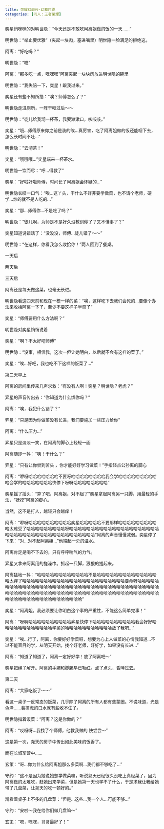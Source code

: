```yaml
---
title: 荣耀红颜传·幻舞玲珑
categories: [同人：王者荣耀]
---
```


奕星悄咪咪的对明世隐：“今天还是不敢吃阿离姐做的饭的一天……”<br><br>明世隐：“举止要优雅”（夹起一块肉，塞进嘴里）明世隐一脸满足的拒绝这。<br><br>阿离：“好吃吗？”<br><br>明世隐：“嗯”<br><br>阿离：“那多吃一点，嘿嘿嘿”阿离夹起一块块肉放进明世隐的碗里<br><br>明世隐：“我失陪一下，奕星！跟我过来。”<br><br>奕星还有些不知所措：“唉？师傅怎么了？”<br><br>明世隐走进厕所，一阵干呕过后～～<br><br>明世隐：“徒儿给我沏一杯茶，我要漱漱口，咳咳咳。”<br><br>奕星：“哦…师傅原来你之前是装的唉…真厉害，吃了阿离姐做的饭还能咽下去，怎么长时间不吐…”<br><br>明世隐：“去沏茶！”<br><br>奕星：“哦哦哦…”奕星端来一杯茶水。<br><br>明世隐一饮而尽：“呼…得救了”<br><br>奕星：“好啦好啦师傅，时间长了阿离姐会怀疑的…”<br><br>明世隐长叹一口气：“唉…这丫头，干什么不好非要学做菜，也不请个老师，硬学…炒的就不是人吃的…”<br><br>奕星：“那…师傅你…不是吃了吗？”<br><br>明世隐：“徒儿啊，为师是不是好久没教训你了？又不懂事了？”<br><br>奕星知道说错话了：“没没没，师傅…徒儿错了～～”<br><br>明世隐：“在这样，你看我怎么收拾你！”两人回到了餐桌。<br><br>一天后<br><br>两天后<br><br>三天后<br><br>阿离还是每天做这菜，也毫无长进。<br><br>明世隐看这四天前和现在一模一样的菜：“唉，这样吃下去我们会死的…要像个办法来收拾阿离一下了，至少不要这样子学菜了”<br><br>奕星：“师傅要用什么方法啊？”<br><br>明世隐对奕星悄悄说着<br><br>奕星：“啊？不太好吧师傅”<br><br>明世隐：“没事，相信我，这次一但让她明白，以后就不会有这样的菜了。”<br><br>奕星：“唉…好吧，我也吃不下这样的饭菜了…”<br><br>第二天早上<br><br>阿离的房间里传来几声求救：“有没有人啊！奕星？明世隐？老虎？”<br><br>弈星的声音传出去：“你知道为什么绑你吗？”<br><br>阿离：“唉，我犯什么错了？”<br><br>弈星：“只是因为你做菜没有长进，我们要施加一些压力给你”<br><br>阿离：“什么压力…”<br><br>弈星只是淡淡一笑，在阿离的脚心上轻轻一画<br><br>阿离随即一抖：“咦！干什么？”<br><br>弈星：“只有让你尝到苦头 ，你才能好好学习做菜！”手指轻点公孙离的脚心<br><br>阿离：“咿呀哈哈哈哈哈哈哈不要呀哈哈哈哈哈哈哈哈我会学哈哈哈哈哈哈哈哈哈哈会学的哈哈哈哈哈哈哈快停下呀呀哈哈哈哈哈哈哈哈”<br><br>奕星摇了摇头：“算了吧，阿离姐，对不起了”奕星拿起阿离另一只脚，用最轻的手法，“抚摸”阿离的脚心。<br><br>当然，这不是打人，越轻只会越痒！<br><br>阿离：“咿呀哈哈哈哈哈哈哈哈哈哈奕星哈哈哈哈哈不要那样哈哈哈哈哈哈哈哈哈哈太难受了哈哈哈哈哈哈哈哈哈呀哈哈哈哈哈哈哈哈哈哈哈哈哈哈哈哈哈哈哈哈哈哈哈哈哈哈哈哈哈哈哈哈哈哈哈哈哈哈哈哈哈哈”阿离的声音慢慢减弱。奕星停了下来：“对…对不起阿离姐…”他端起一旁的温水。<br><br>阿离肯定是喝不下去的，只有呼呼喘气的力气。<br><br>弈星又拿来阿离用的搓澡巾。抓起一只脚，狠狠的搓起来。<br><br>阿离猛地一抖：“哈哈哈哈哈哈哈哈哈哈哈哈不是哈哈哈哈哈哈哈哈哈哈哈哈哈哈哈太痒了哈哈哈哈哈哈哈哈哈哈哈哈哈哈哈哈哈哈哈哈哈哈哈哈要命呀哈哈哈哈哈哈哈哈哈哈哈哈哈哈哈哈哈哈哈哈哈哈哈哈哈哈哈哈哈哈哈哈哈哈哈哈哈哈哈哈哈哈哈哈哈哈哈哈哈哈哈哈哈哈哈哈哈哈哈哈哈哈哈哈哈哈哈哈哈哈哈哈哈哈哈哈哈哈哈哈哈哈哈哈哈哈哈哈哈哈哈哈哈哈哈”<br><br>奕星：“阿离姐，我必须要让你明白这个事的严重性，不能这么简单完事！”<br><br>阿离：“呀啊哈哈哈哈哈哈哈哈哈哈弈星快停下哈哈哈哈哈哈哈哈哈哈我会好好哈哈哈哈哈哈哈哈哈哈哈哈学菜的哈哈哈哈哈哈哈哈哈哈哈放了我吧…”<br><br>奕星：“唉…行了，阿离，你要好好学菜呀，想要为心上人做菜的心情我知道…不过不能盲目的学，从明天开始，找个好老师，好好学，如果没有长进…”<br><br>阿离：“知道了知道了，阿离一定好好学！放了阿离吧～”<br><br>奕星把绳子解开。阿离的手腕和脚腕早已勒红。点了点头，昏睡过去。<br><br>第二天<br><br>阿离：“大家吃饭了～～”<br><br>看这一桌子一反常态的饭菜，几乎除了阿离的所有人都有些蒙圈。不说味道，光是色泽……裴擒虎的口水就有些收不住了。<br><br>明世隐指着饭菜：“阿离？这是你做的？”<br><br>阿离：“哎呀呀…我找了个师傅，他教我做的 快尝尝～”<br><br>这是第一次，尧天的房子中传出如此美味的饭香了。<br><br>而在长城军营中……<br><br>玄策：“哥…你为什么给阿离姐那么多菜啊…我们都不够吃了…”<br><br>守约：“这不是因为她说她想学做菜嘛，听说尧天已经很久没吃上真经菜了，因为阿离做的太难吃，赶她出来学菜，但是她第一天也学不了什么，于是求我让我给她带了几盘菜，让尧天的吃一顿好的。”<br><br>凯看着桌子上不多的几盘菜：“但是…这些…我一个人…可能不够…”<br><br>守约：“安啦～我在给你们做几盘嘛～”<br><br>玄策：“嗯，嘿嘿，哥哥最好了！”